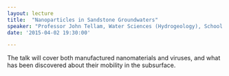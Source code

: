 ```yaml
---
layout: lecture
title:  "Nanoparticles in Sandstone Groundwaters"
speaker: "Professor John Tellam, Water Sciences (Hydrogeology), School of Geography, Earth and Environmental Sciences, University of Birmingham"
date: '2015-04-02 19:30:00'

---
```

The talk will cover both manufactured nanomaterials and viruses, and what has been discovered about their mobility in the subsurface.